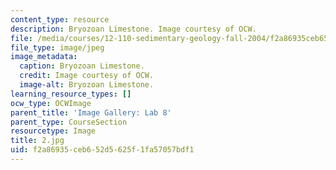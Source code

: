 ```yaml
---
content_type: resource
description: Bryozoan Limestone. Image courtesy of OCW.
file: /media/courses/12-110-sedimentary-geology-fall-2004/f2a86935ceb652d5625f1fa57057bdf1_2.jpg
file_type: image/jpeg
image_metadata:
  caption: Bryozoan Limestone.
  credit: Image courtesy of OCW.
  image-alt: Bryozoan Limestone.
learning_resource_types: []
ocw_type: OCWImage
parent_title: 'Image Gallery: Lab 8'
parent_type: CourseSection
resourcetype: Image
title: 2.jpg
uid: f2a86935-ceb6-52d5-625f-1fa57057bdf1
---
```

